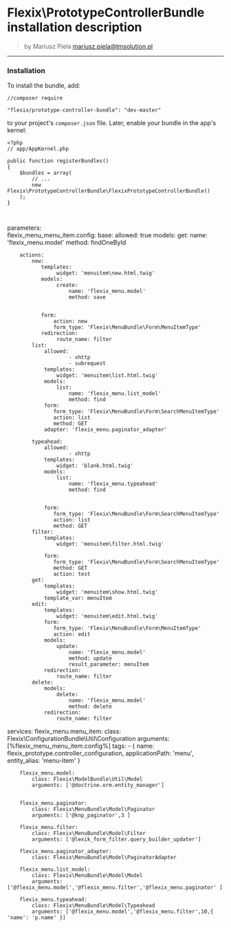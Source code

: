 
# Flexix\PrototypeControllerBundle installation description

>by Mariusz Piela <mariusz.piela@tmsolution.pl>


---


### Installation

To install the bundle, add: 

```
//composer require

"flexix/prototype-controller-bundle": "dev-master"
```

to your project's `composer.json` file. Later, enable your bundle in the app's kernel:

```
<?php
// app/AppKernel.php

public function registerBundles()
{
    $bundles = array(
        // ...
        new Flexix\PrototypeControllerBundle\FlexixPrototypeControllerBundle()
    );
}



```
 parameters:    
    flexix_menu_menu_item.config: 
        base:
            allowed: true
            models:
                 get:
                        name: 'flexix_menu.model'
                        method: findOneById
   
        actions: 
            new:
               templates:
                    widget: 'menuitem\new.html.twig'
               models:
                    create:
                        name: 'flexix_menu.model'
                        method: save

                        
               form: 
                   action: new 
                   form_type: 'Flexix\MenuBundle\Form\MenuItemType'
               redirection: 
                    route_name: filter                                     
            list:
                allowed: 
                        - xhttp
                        - subrequest
                templates:
                    widget: 'menuitem\list.html.twig' 
                models:
                    list:
                        name: 'flexix_menu.list_model'
                        method: find
                form: 
                   form_type: 'Flexix\MenuBundle\Form\SearchMenuItemType'
                   action: list
                   method: GET
                adapter: 'flexix_menu.paginator_adapter'
                    
            typeahead:
                allowed: 
                        - xhttp
                templates:
                    widget: 'blank.html.twig' 
                models:
                    list:
                        name: 'flexix_menu.typeahead'
                        method: find
  
     
                form: 
                   form_type: 'Flexix\MenuBundle\Form\SearchMenuItemType'
                   action: list
                   method: GET                                  
            filter:
                templates:
                    widget: 'menuitem\filter.html.twig' 
     
                form: 
                   form_type: 'Flexix\MenuBundle\Form\SearchMenuItemType'
                   method: GET
                   action: test   
            get:
                templates:
                    widget: 'menuitem\show.html.twig'
                template_var: menuItem    
            edit:
                templates:
                    widget: 'menuitem\edit.html.twig' 
                form: 
                   form_type: 'Flexix\MenuBundle\Form\MenuItemType' 
                   action: edit
                models:
                    update:
                        name: 'flexix_menu.model'
                        method: update
                        result_parameter: menuItem
                redirection:
                    route_name: filter       
            delete:
                models:
                    delete:
                        name: 'flexix_menu.model'
                        method: delete
                redirection:
                    route_name: filter
   
   
 services:
        flexix_menu.menu_item:
            class: Flexix\ConfigurationBundle\Util\Configuration
            arguments: [%flexix_menu_menu_item.config%]
            tags:
                - { name: flexix_prototype.controller_configuration, applicationPath: 'menu', entity_alias: 'menu-item' }
        
        flexix_menu.model:
            class: Flexix\ModelBundle\Util\Model
            arguments: ['@doctrine.orm.entity_manager']
            
            
        flexix_menu.paginator:    
            class: Flexix\MenuBundle\Model\Paginator
            arguments: ['@knp_paginator',3 ]    
       
        flexix_menu.filter:
            class: Flexix\MenuBundle\Model\Filter
            arguments: ['@lexik_form_filter.query_builder_updater']
        
        flexix_menu.paginator_adapter:
            class: Flexix\MenuBundle\Model\PaginatorAdapter
            
        flexix_menu.list_model:
            class: Flexix\MenuBundle\Model\Model
            arguments: ['@flexix_menu.model','@flexix_menu.filter','@flexix_menu.paginator' ]    
            
        flexix_menu.typeahead:
            class: Flexix\MenuBundle\Model\Typeahead
            arguments: ['@flexix_menu.model','@flexix_menu.filter',10,{ 'name': 'p.name' }]    
```           
       
